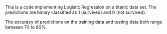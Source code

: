 This is a code implementing Logistic Regression on a titanic data set. The predictions are binary classified as 1 (survived) and 0 (not survived).  


The accuracy of predictions on the training data and testing data both range between 70 to 80%.  
